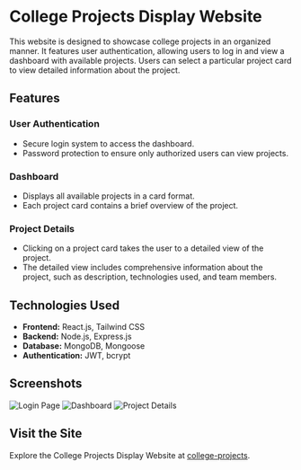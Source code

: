 # College Projects Display Website

This website is designed to showcase college projects in an organized manner. It features user authentication, allowing users to log in and view a dashboard with available projects. Users can select a particular project card to view detailed information about the project.

## Features

### User Authentication
- Secure login system to access the dashboard.
- Password protection to ensure only authorized users can view projects.

### Dashboard
- Displays all available projects in a card format.
- Each project card contains a brief overview of the project.

### Project Details
- Clicking on a project card takes the user to a detailed view of the project.
- The detailed view includes comprehensive information about the project, such as description, technologies used, and team members.

## Technologies Used

- **Frontend:** React.js, Tailwind CSS
- **Backend:** Node.js, Express.js
- **Database:** MongoDB, Mongoose
- **Authentication:** JWT, bcrypt

## Screenshots

![Login Page](path/to/login_page_screenshot.png)
![Dashboard](path/to/dashboard_screenshot.png)
![Project Details](path/to/project_details_screenshot.png)

## Visit the Site

Explore the College Projects Display Website at [college-projects](https://traffic-signal-dlbulpgav-chinmayas-projects-e36965c6.vercel.app/).


